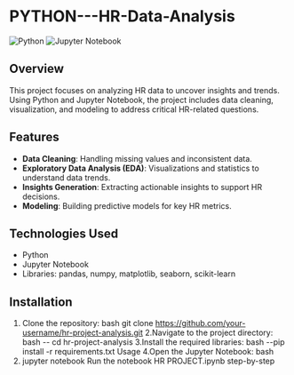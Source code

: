 # PYTHON---HR-Data-Analysis

![Python](https://img.shields.io/badge/Python-3.x-blue) ![Jupyter Notebook](https://img.shields.io/badge/Jupyter-Notebook-orange)

## Overview

This project focuses on analyzing HR data to uncover insights and trends. Using Python and Jupyter Notebook, the project includes data cleaning, visualization, and modeling to address critical HR-related questions.

## Features

- **Data Cleaning**: Handling missing values and inconsistent data.
- **Exploratory Data Analysis (EDA)**: Visualizations and statistics to understand data trends.
- **Insights Generation**: Extracting actionable insights to support HR decisions.
- **Modeling**: Building predictive models for key HR metrics.

## Technologies Used

- Python
- Jupyter Notebook
- Libraries: pandas, numpy, matplotlib, seaborn, scikit-learn

## Installation

1. Clone the repository:
   bash
   git clone https://github.com/your-username/hr-project-analysis.git
2.Navigate to the project directory:
bash
-- cd hr-project-analysis
3.Install the required libraries:
bash
--pip install -r requirements.txt
Usage
4.Open the Jupyter Notebook:
bash
5. jupyter notebook
Run the notebook HR PROJECT.ipynb step-by-step
